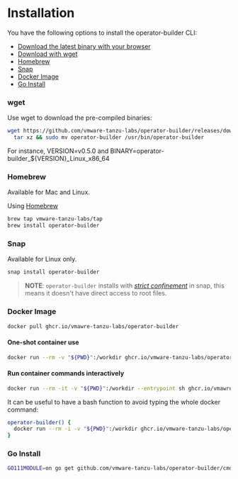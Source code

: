 # Installation

You have the following options to install the operator-builder CLI:
* [Download the latest binary with your browser](https://github.com/nukleros/operator-builder/releases/latest)
* [Download with wget](#wget)
* [Homebrew](#homebrew)
* [Snap](#snap)
* [Docker Image](#docker-image)
* [Go Install](#go-install)

### wget
Use wget to download the pre-compiled binaries:

```bash
wget https://github.com/vmware-tanzu-labs/operator-builder/releases/download/${VERSION}/${BINARY}.tar.gz -O - |\
  tar xz && sudo mv operator-builder /usr/bin/operator-builder
```

For instance, VERSION=v0.5.0 and BINARY=operator-builder_${VERSION}_Linux_x86_64

### Homebrew

Available for Mac and Linux.

Using [Homebrew](https://brew.sh/)  

```bash
brew tap vmware-tanzu-labs/tap
brew install operator-builder
```

### Snap

Available for Linux only.

```bash
snap install operator-builder
```

>**NOTE**: `operator-builder` installs with [_strict confinement_](https://docs.snapcraft.io/snap-confinement/6233) in snap, this means it doesn't have direct access to root files.

### Docker Image

```bash
docker pull ghcr.io/vmawre-tanzu-labs/operator-builder
```

#### One-shot container use

```bash
docker run --rm -v "${PWD}":/workdir ghcr.io/vmware-tanzu-labs/operator-builder [flags]
```


#### Run container commands interactively

```bash
docker run --rm -it -v "${PWD}":/workdir --entrypoint sh ghcr.io/vmawre-tanzu-labs/operator-builder
```

It can be useful to have a bash function to avoid typing the whole docker command:

```bash
operator-builder() {
  docker run --rm -i -v "${PWD}":/workdir ghcr.io/vmware-tanzu-labs/operator-builder "$@"
}
```

### Go Install

```bash
GO111MODULE=on go get github.com/vmware-tanzu-labs/operator-builder/cmd/operator-builder
```


